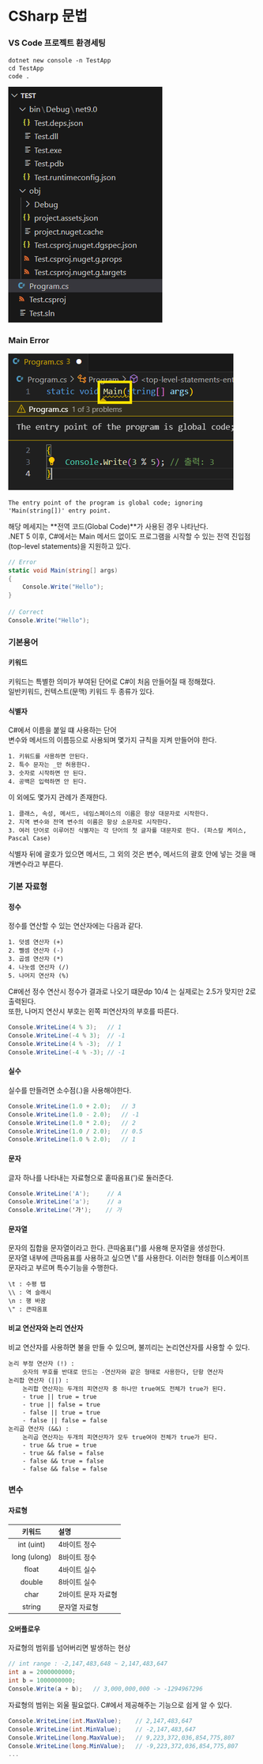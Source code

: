 # CSharp 문법

### VS Code 프로젝트 환경세팅
```plainText
dotnet new console -n TestApp
cd TestApp
code .
```
![projectSetting](img/post/250728/projectSetting.png)

### Main Error
![mainError](img/post/250728/mainError.png)
```plainText
The entry point of the program is global code; ignoring 'Main(string[])' entry point.
```
해당 메세지는 **전역 코드(Global Code)**가 사용된 경우 나타난다.</br>
.NET 5 이후, C#에서는 Main 메서드 없이도 프로그램을 시작할 수 있는 전역 진입점(top-level statements)을 지원하고 있다.</br>
```csharp
// Error
static void Main(string[] args)
{
    Console.Write("Hello");
}

// Correct
Console.Write("Hello");
```

### 기본용어
#### 키워드
키워드는 특별한 의미가 부여된 단어로 C#이 처음 만들어질 때 정해졌다.</br>
일반키워드, 컨텍스트(문맥) 키워드 두 종류가 있다.</br>
#### 식별자
C#에서 이름을 붙일 떄 사용하는 단어</br>
변수와 메서드의 이름등으로 사용되며 몇가지 규칙을 지켜 만들어야 한다.</br>
```plainText
1. 키워드를 사용하면 안된다.
2. 특수 문자는 _만 허용한다.
3. 숫자로 시작하면 안 된다.
4. 공백은 입력하면 안 된다.
```
이 외에도 몇가지 관례가 존재한다.</br>
```plainText
1. 클래스, 속성, 메서드, 네임스페이스의 이름은 항상 대문자로 시작한다.
2. 지역 변수와 전역 변수의 이름은 항상 소문자로 시작한다.
3. 여러 단어로 이루어진 식별자는 각 단어의 첫 글자를 대문자로 한다. (파스칼 케이스, Pascal Case)
```
식별자 뒤에 괄호가 있으면 메서드, 그 외의 것은 변수, 메서드의 괄호 안에 넣는 것을 매개변수라고 부른다.</br>

### 기본 자료형
#### 정수
정수를 연산할 수 있는 연산자에는 다음과 같다.
```plainText
1. 덧셈 연산자 (+)
2. 뺄셈 연산자 (-)
3. 곱셈 연산자 (*)
4. 나눗셈 연산자 (/)
5. 나머지 연산자 (%)
```
C#에선 정수 연산시 정수가 결과로 나오기 떄문dp 10/4 는 실제로는 2.5가 맞지만 2로 출력된다.</br>
또한, 나머지 연산시 부호는 왼쪽 피연산자의 부호를 따른다.</br>
```csharp
Console.WriteLine(4 % 3);   // 1
Console.WriteLine(-4 % 3);  // -1
Console.WriteLine(4 % -3);  // 1
Console.WriteLine(-4 % -3); // -1
```
#### 실수
실수를 만들려면 소수점(.)을 사용해야한다.</br>
```csharp
Console.WriteLine(1.0 + 2.0);   // 3
Console.WriteLine(1.0 - 2.0);   // -1
Console.WriteLine(1.0 * 2.0);   // 2
Console.WriteLine(1.0 / 2.0);   // 0.5
Console.WriteLine(1.0 % 2.0);   // 1
```
#### 문자
글자 하나를 나타내는 자료형으로 홑따옴표(')로 둘러준다.</br>
```csharp
Console.WriteLine('A');     // A
Console.WriteLine('a');     // a
Console.WriteLine('가');    // 가
```
#### 문자열
문자의 집합을 문자열이라고 한다. 큰따옴표(")를 사용해 문자열을 생성한다.</br>
문자열 내부에 큰따옴표를 사용하고 싶으면 \\"를 사용한다. 이러한 형태를 이스케이프 문자라고 부르며 특수기능을 수행한다.</br>
```plainText
\t : 수평 탭
\\ : 역 슬래시
\n : 행 바꿈
\" : 큰따옴표
```
#### 비교 연산자와 논리 연산자
비교 연산자를 사용하면 불을 만들 수 있으며, 불끼리는 논리연산자를 사용할 수 있다.</br>
```
논리 부정 연산자 (!) :
    숫자의 부호를 반대로 만드는 -연산자와 같은 형태로 사용한다, 단항 연산자
논리합 연산자 (||) :
    논리합 연산자는 두개의 피연산자 중 하나만 true여도 전체가 true가 된다.
    - true || true = true
    - true || false = true
    - false || true = true
    - false || false = false
논리곱 연산자 (&&) : 
    논리곱 연산자는 두개의 피연산자가 모두 true여야 전체가 true가 된다.
    - true && true = true
    - true && false = false
    - false && true = false
    - false && false = false
```

### 변수
#### 자료형
|키워드|설명|
|:---:|:---|
|int (uint)|4바이트 정수|
|long (ulong)|8바이트 정수|
|float|4바이트 실수|
|double|8바이트 실수|
|char|2바이트 문자 자료형|
|string|문자열 자료형|
#### 오버플로우
자료형의 범위를 넘어버리면 발생하는 현상</br>
```csharp
// int range : -2,147,483,648 ~ 2,147,483,647
int a = 2000000000;
int b = 1000000000;
Console.Write(a + b);   // 3,000,000,000 -> -1294967296
```
자료형의 범위는 외울 필요없다. C#에서 제공해주는 기능으로 쉽게 알 수 있다.</br>
```csharp
Console.WriteLine(int.MaxValue);    // 2,147,483,647
Console.WriteLine(int.MinValue);    // -2,147,483,647
Console.WriteLine(long.MaxValue);   // 9,223,372,036,854,775,807
Console.WriteLine(long.MinValue);   // -9,223,372,036,854,775,807
...
```